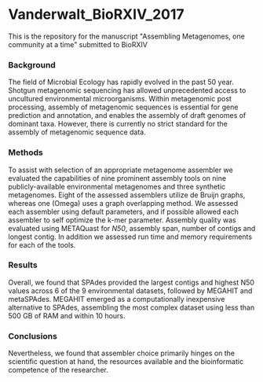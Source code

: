 # Vanderwalt_BioRXIV_2017
This is the repository for the manuscript "Assembling Metagenomes, one community at a time" submitted to BioRXIV

### Background
The field of Microbial Ecology has rapidly evolved in the past 50 year. Shotgun metagenomic sequencing has allowed unprecedented access to uncultured environmental microorganisms. Within metagenomic post processing, assembly of metagenomic sequences is essential for gene prediction and annotation, and enables the assembly of draft genomes of dominant taxa. However, there is currently no strict standard for the assembly of metagenomic sequence data. 

### Methods
To assist with selection of an appropriate metagenome assembler we evaluated the capabilities of nine prominent assembly tools on nine publicly-available environmental metagenomes and three synthetic metagenomes. Eight of the assessed assemblers utilize de Bruijn graphs, whereas one (Omega) uses a graph overlapping method. We assessed each assembler using default parameters, and if possible allowed each assembler to self optimize the k-mer parameter. 
Assembly quality was evaluated using METAQuast for *N50*, assembly span, number of contigs and longest contig. In addition we assessed run time and memory requirements for each of the tools. 

### Results
Overall, we found that SPAdes provided the largest contigs and highest N50 values across 6 of the 9 environmental datasets, followed by MEGAHIT and metaSPAdes. MEGAHIT emerged as a computationally inexpensive alternative to SPAdes, assembling the most complex dataset using less than 500 GB of RAM and within 10 hours.

### Conclusions
Nevertheless, we found that assembler choice primarily hinges on the scientific question at hand, the resources available and the bioinformatic competence of the researcher. 
